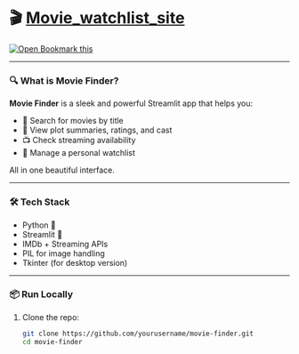 # 🎬 [Movie_watchlist_site](https://cc4addb9ada4dcba4195d2bb8eaa5d43d8d5c4a3-riugm75r2rfvnfzmzbepc.streamlit.app/)

[![Open Bookmark this](https://img.shields.io/badge/🎬_Movie%20Finder-BrightGreen?style=for-the-badge)](https://cc4addb9ada4dcba4195d2bb8eaa5d43d8d5c4a3-riugm75r2rfvnfzmzbepc.streamlit.app/)

---

### 🔍 What is Movie Finder?

**Movie Finder** is a sleek and powerful Streamlit app that helps you:

- 🔎 Search for movies by title
- 📝 View plot summaries, ratings, and cast
- 📺 Check streaming availability
- 🧾 Manage a personal watchlist

All in one beautiful interface.

---

### 🛠️ Tech Stack

- Python 🐍
- Streamlit 🎈
- IMDb + Streaming APIs
- PIL for image handling
- Tkinter (for desktop version)

---

### 📦 Run Locally

1. Clone the repo:
   ```bash
   git clone https://github.com/yourusername/movie-finder.git
   cd movie-finder
